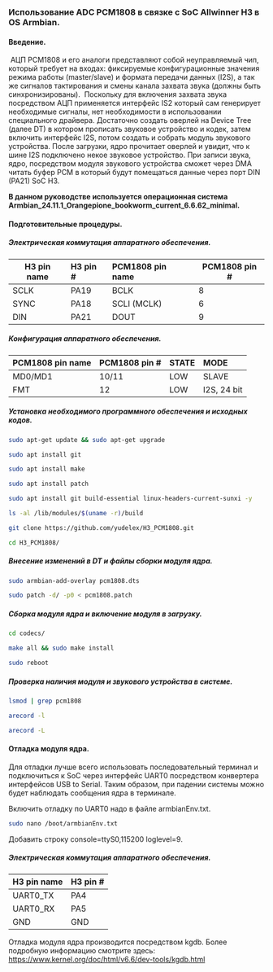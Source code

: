 ### Использование ADC PCM1808 в связке с SoC Allwinner H3 в OS Armbian.



#### Введение.

​	АЦП PCM1808 и его аналоги представляют собой неуправляемый чип, который требует на входах: фиксируемые конфигурационные значения режима работы (master/slave) и формата передачи данных (I2S), а так же сигналов тактирования и смены канала захвата звука (должны быть синхронизированы).
​	Поскольку для включения захвата звука посредством АЦП применяется интерфейс IS2 который сам генерирует необходимые сигналы, нет необходимости в использовании специального драйвера. Достаточно создать оверлей на Device Tree (далее DT) в котором прописать звуковое устройство и кодек, затем включить интерфейс I2S, потом создать и собрать модуль звукового устройства. После загрузки, ядро прочитает оверлей и увидит, что к шине I2S подключено некое звуковое устройство. При записи звука, ядро, посредством модуля звукового устройства сможет через DMA читать буфер PCM в который будут помещаться данные через порт DIN (PA21) SoC H3.

**В данном руководстве используется операционная система Armbian_24.11.1_Orangepione_bookworm_current_6.6.62_minimal.**



#### Подготовительные процедуры.

##### Электрическая коммутация аппаратного обеспечения.

| H3 pin name | H3 pin # | PCM1808 pin name | PCM1808 pin # |
| ----------- | :------- | :--------------- | ------------- |
| SCLK        | PA19     | BCLK             | 8             |
| SYNC        | PA18     | SCLI (MCLK)      | 6             |
| DIN         | PA21     | DOUT             | 9             |

##### Конфигурация аппаратного обеспечения.

| PCM1808 pin name | PCM1808 pin # | STATE | MODE        |
| :--------------- | :------------ | :---- | :---------- |
| MD0/MD1          | 10/11         | LOW   | SLAVE       |
| FMT              | 12            | LOW   | I2S, 24 bit |

##### Установка необходимого программного обеспечения и исходных кодов.

```bash
sudo apt-get update && sudo apt-get upgrade
```

```bash
sudo apt install git
```

```bash
sudo apt install make
```

```bash
sudo apt install patch
```

```bash
sudo apt install git build-essential linux-headers-current-sunxi -y
```

```bash
ls -al /lib/modules/$(uname -r)/build
```

```bash
git clone https://github.com/yudelex/H3_PCM1808.git
```

```bash
cd H3_PCM1808/
```



##### Внесение изменений в DT и файлы сборки модуля ядра.

```bash
sudo armbian-add-overlay pcm1808.dts
```

```bash
sudo patch -d/ -p0 < pcm1808.patch
```



##### Сборка модуля ядра и включение модуля в загрузку.

```bash
cd codecs/
```

```bash
make all && sudo make install
```

```bash
sudo reboot
```



##### Проверка наличия модуля и звукового устройства в системе.

```bash
lsmod | grep pcm1808
```

```bash
arecord -l
```

```bash
arecord -L
```



#### Отладка модуля ядра.

Для отладки лучше всего использовать последовательный терминал и подключиться к SoC через интерфейс UART0 посредством конвертера интерфейсов USB to Serial. Таким образом, при падении системы можно будет наблюдать сообщения ядра в терминале.

Включить отладку по UART0 надо в файле armbianEnv.txt.

```bash
sudo nano /boot/armbianEnv.txt
```

Добавить строку console=ttyS0,115200 loglevel=9.

##### Электрическая коммутация аппаратного обеспечения.

| H3 pin name | H3 pin # |
| :---------- | :------- |
| UART0_TX    | PA4      |
| UART0_RX    | PA5      |
| GND         | GND      |

Отладка модуля ядра производится посредством kgdb. Более подробную информацию смотрите здесь: https://www.kernel.org/doc/html/v6.6/dev-tools/kgdb.html
